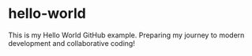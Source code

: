# hello-world
This is my Hello World GitHub example.
Preparing my journey to modern development and collaborative coding!
